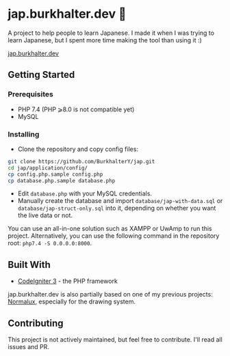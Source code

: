 # jap.burkhalter.dev 🎌

A project to help people to learn Japanese. I made it when I was trying to learn Japanese, but I spent more time making the tool than using it :)

[jap.burkhalter.dev](https://jap.burkhalter.dev/)
## Getting Started

### Prerequisites

- PHP 7.4 (PHP ⩾8.0 is not compatible yet)
- MySQL

### Installing

- Clone the repository and copy config files:

```bash
git clone https://github.com/BurkhalterY/jap.git
cd jap/application/config/
cp config.php.sample config.php
cp database.php.sample database.php
```

- Edit `database.php` with your MySQL credentials.
- Manually create the database and import `database/jap-with-data.sql` or `database/jap-struct-only.sql` into it, depending on whether you want the live data or not.

You can use an all-in-one solution such as XAMPP or UwAmp to run this project. Alternatively, you can use the following command in the repository root: `php7.4 -S 0.0.0.0:8000`.

## Built With

- [CodeIgniter 3](https://codeigniter.com/userguide3/) - the PHP framework

jap.burkhalter.dev is also partially based on one of my previous projects: [Normalux](https://github.com/BurkhalterY/normalux.ch), especially for the drawing system.

## Contributing

This project is not actively maintained, but feel free to contribute. I'll read all issues and PR.

